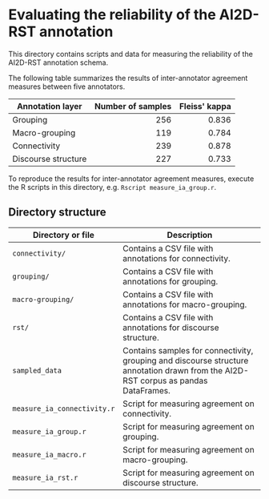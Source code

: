 # Evaluating the reliability of the AI2D-RST annotation

This directory contains scripts and data for measuring the reliability of the AI2D-RST annotation schema.

The following table summarizes the results of inter-annotator agreement measures between five annotators.

| Annotation layer | Number of samples | Fleiss' kappa |
| ---------------- | -------------: | -------------: |
| Grouping         | 256 | 0.836 |
| Macro-grouping   | 119 | 0.784 |
| Connectivity     | 239 | 0.878 |
| Discourse structure | 227  | 0.733 |

To reproduce the results for inter-annotator agreement measures, execute the R scripts in this directory, e.g. `Rscript measure_ia_group.r`.

## Directory structure

| Directory or file | Description |
| ----------------- | ----------- |
| `connectivity/` | Contains a CSV file with annotations for connectivity. |
| `grouping/` | Contains a CSV file with annotations for grouping. |
| `macro-grouping/` | Contains a CSV file with annotations for macro-grouping. |
| `rst/` | Contains a CSV file with annotations for discourse structure. |
| `sampled_data` | Contains samples for connectivity, grouping and discourse structure annotation drawn from the AI2D-RST corpus as pandas DataFrames. |
| `measure_ia_connectivity.r` | Script for measuring agreement on connectivity. |
| `measure_ia_group.r` | Script for measuring agreement on grouping. |
| `measure_ia_macro.r` | Script for measuring agreement on macro-grouping. |
| `measure_ia_rst.r` | Script for measuring agreement on discourse structure. |
